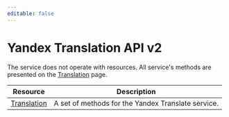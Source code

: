 ```yaml
---
editable: false
---
```


# Yandex Translation API v2
The service does not operate with resources. All service's methods are presented on the [Translation](Translation/) page.

Resource | Description
--- | ---
[Translation](Translation/index.md) | A set of methods for the Yandex Translate service.